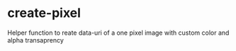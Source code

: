 # create-pixel
Helper function to reate data-uri of a one pixel image with custom color and alpha transaprency
